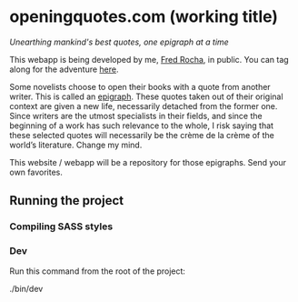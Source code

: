 # openingquotes.com (working title)
_Unearthing mankind's best quotes, one epigraph at a time_

This webapp is being developed by me, [Fred Rocha](https://fredrocha.net/), in public. You can tag along
for the adventure [here](https://fredrocha.net/2024/08/07/building-a-crud-application-using-ruby-on-rails-in-2024/).

Some novelists choose to open their books with a quote from another writer. This is called an [epigraph](https://en.wikipedia.org/wiki/Epigraph_(literature)). These quotes 
taken out of their original context are given a new life, necessarily detached from the former one. Since writers are 
the utmost specialists in their fields, and since the beginning of a work has such relevance to the whole, I risk saying 
that these selected quotes will necessarily be the crème de la crème of the world’s literature. Change my mind.

This website / webapp will be a repository for those epigraphs. Send your own favorites.

## Running the project

### Compiling SASS styles

### Dev
Run this command from the root of the project:

./bin/dev